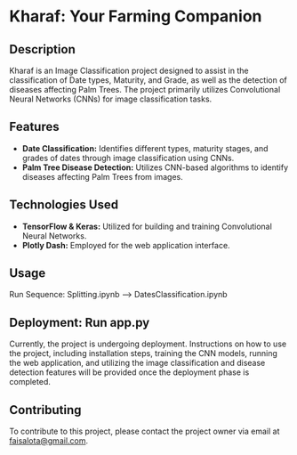 # Kharaf: Your Farming Companion

## Description
Kharaf is an Image Classification project designed to assist in the classification of Date types, Maturity, and Grade, as well as the detection of diseases affecting Palm Trees. The project primarily utilizes Convolutional Neural Networks (CNNs) for image classification tasks.

## Features
- **Date Classification:** Identifies different types, maturity stages, and grades of dates through image classification using CNNs.
- **Palm Tree Disease Detection:** Utilizes CNN-based algorithms to identify diseases affecting Palm Trees from images.

## Technologies Used
- **TensorFlow & Keras:** Utilized for building and training Convolutional Neural Networks.
- **Plotly Dash:** Employed for the web application interface.

## Usage

Run Sequence: Splitting.ipynb --> DatesClassification.ipynb 

## Deployment: Run app.py
Currently, the project is undergoing deployment. Instructions on how to use the project, including installation steps, training the CNN models, running the web application, and utilizing the image classification and disease detection features will be provided once the deployment phase is completed.

## Contributing
To contribute to this project, please contact the project owner via email at faisalota@gmail.com.
